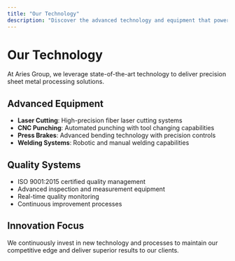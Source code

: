 ```yaml
---
title: "Our Technology"
description: "Discover the advanced technology and equipment that powers our manufacturing capabilities."
---
```


# Our Technology

At Aries Group, we leverage state-of-the-art technology to deliver precision sheet metal processing solutions.

## Advanced Equipment
- **Laser Cutting**: High-precision fiber laser cutting systems
- **CNC Punching**: Automated punching with tool changing capabilities
- **Press Brakes**: Advanced bending technology with precision controls
- **Welding Systems**: Robotic and manual welding capabilities

## Quality Systems
- ISO 9001:2015 certified quality management
- Advanced inspection and measurement equipment
- Real-time quality monitoring
- Continuous improvement processes

## Innovation Focus
We continuously invest in new technology and processes to maintain our competitive edge and deliver superior results to our clients.
